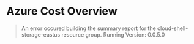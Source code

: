 # Azure Cost Overview

> An error occured building the summary report for the cloud-shell-storage-eastus resource group.
> Running Version: 0.0.5.0


